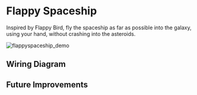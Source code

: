 
# Flappy Spaceship
Inspired by Flappy Bird, fly the spaceship as far as possible into the galaxy, using your hand, without crashing into the asteroids.

![flappyspaceship_demo](https://user-images.githubusercontent.com/53935544/114447289-84e57600-9bd2-11eb-8f4d-a7a23145917b.gif)

## Wiring Diagram

## Future Improvements
